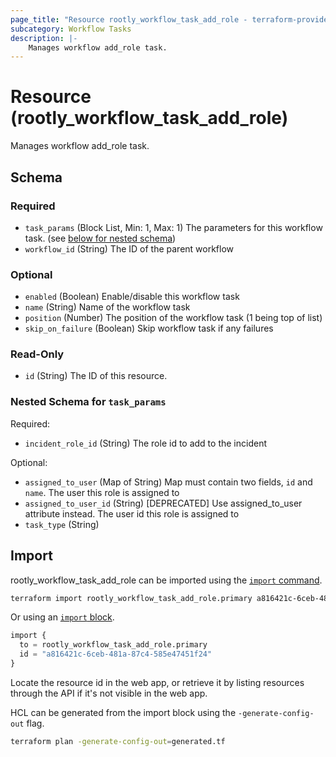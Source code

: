 ```yaml
---
page_title: "Resource rootly_workflow_task_add_role - terraform-provider-rootly"
subcategory: Workflow Tasks
description: |-
    Manages workflow add_role task.
---
```


# Resource (rootly_workflow_task_add_role)

Manages workflow add_role task.



<!-- schema generated by tfplugindocs -->
## Schema

### Required

- `task_params` (Block List, Min: 1, Max: 1) The parameters for this workflow task. (see [below for nested schema](#nestedblock--task_params))
- `workflow_id` (String) The ID of the parent workflow

### Optional

- `enabled` (Boolean) Enable/disable this workflow task
- `name` (String) Name of the workflow task
- `position` (Number) The position of the workflow task (1 being top of list)
- `skip_on_failure` (Boolean) Skip workflow task if any failures

### Read-Only

- `id` (String) The ID of this resource.

<a id="nestedblock--task_params"></a>
### Nested Schema for `task_params`

Required:

- `incident_role_id` (String) The role id to add to the incident

Optional:

- `assigned_to_user` (Map of String) Map must contain two fields, `id` and `name`.  The user this role is assigned to
- `assigned_to_user_id` (String) [DEPRECATED] Use assigned_to_user attribute instead. The user id this role is assigned to
- `task_type` (String)

## Import

rootly_workflow_task_add_role can be imported using the [`import` command](https://developer.hashicorp.com/terraform/cli/commands/import).

```sh
terraform import rootly_workflow_task_add_role.primary a816421c-6ceb-481a-87c4-585e47451f24
```

Or using an [`import` block](https://developer.hashicorp.com/terraform/language/import).

```terraform
import {
  to = rootly_workflow_task_add_role.primary
  id = "a816421c-6ceb-481a-87c4-585e47451f24"
}
```

Locate the resource id in the web app, or retrieve it by listing resources through the API if it's not visible in the web app.

HCL can be generated from the import block using the `-generate-config-out` flag.

```sh
terraform plan -generate-config-out=generated.tf
```
